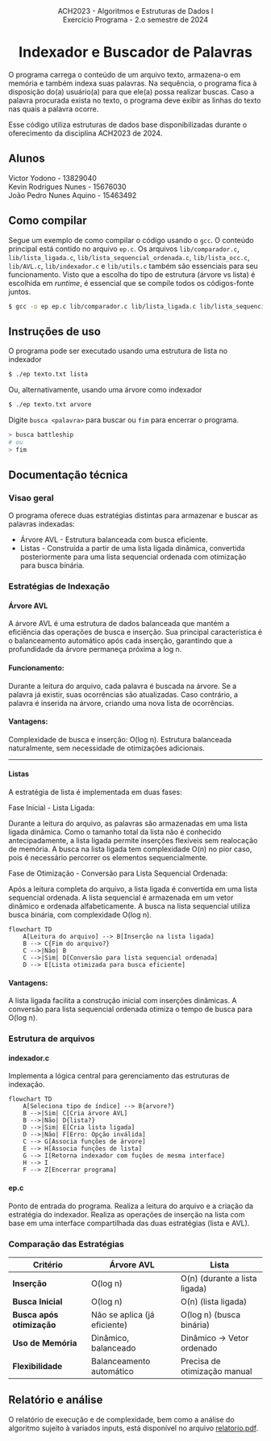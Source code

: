 <center>ACH2023 - Algoritmos e Estruturas de Dados I</center>
<center>Exercício Programa - 2.o semestre de 2024</center>

<center><h1>Indexador e Buscador de Palavras</h1></center>
O programa carrega o conteúdo de um arquivo texto, armazena-o em memória e também indexa suas palavras. Na sequência, o programa fica à disposição do(a) usuário(a) para que ele(a) possa realizar buscas.
Caso a palavra procurada exista no texto, o programa deve exibir as linhas do texto nas quais a
palavra ocorre.

Esse código utiliza estruturas de dados base disponibilizadas durante o oferecimento da disciplina ACH2023 de 2024.

## Alunos
Victor Yodono - 13829040<br />
Kevin Rodrigues Nunes - 15676030<br /> 
João Pedro Nunes Aquino - 15463492<br />

## Como compilar
Segue um exemplo de como compilar o código usando o `gcc`.
O conteúdo principal está contido no arquivo `ep.c`.
Os arquivos `lib/comparador.c`, `lib/lista_ligada.c`, `lib/lista_sequencial_ordenada.c`, `lib/lista_occ.c`, `lib/AVL.c`, `lib/indexador.c` e `lib/utils.c` também são essenciais para seu funcionamento.
Visto que a escolha do tipo de estrutura (árvore vs lista) é escolhida em _runtime_, é essencial que se compile todos os códigos-fonte juntos.

```bash
$ gcc -o ep ep.c lib/comparador.c lib/lista_ligada.c lib/lista_sequencial_ordenada.c lib/lista_occ.c lib/AVL.c lib/indexador.c lib/utils.c -lm
```

## Instruções de uso
O programa pode ser executado usando uma estrutura de lista no indexador
```bash
$ ./ep texto.txt lista
```

Ou, alternativamente, usando uma árvore como indexador
```bash
$ ./ep texto.txt arvore
```

Digite `busca <palavra>` para buscar ou `fim` para encerrar o programa.

```bash
> busca battleship
# ou
> fim
```

## Documentação técnica

### Visao geral
O programa oferece duas estratégias distintas para armazenar e buscar as palavras indexadas:

- Árvore AVL - Estrutura balanceada com busca eficiente.
- Listas - Construída a partir de uma lista ligada dinâmica, convertida posteriormente para uma lista sequencial ordenada com otimização para busca binária.

### Estratégias de Indexação

#### Árvore AVL
A árvore AVL é uma estrutura de dados balanceada que mantém a eficiência das operações de busca e inserção. Sua principal característica é o balanceamento automático após cada inserção, garantindo que a profundidade da árvore permaneça próxima a log n.

#### Funcionamento:
Durante a leitura do arquivo, cada palavra é buscada na árvore.
Se a palavra já existir, suas ocorrências são atualizadas.
Caso contrário, a palavra é inserida na árvore, criando uma nova lista de ocorrências.

#### Vantagens:
Complexidade de busca e inserção: O(log n).
Estrutura balanceada naturalmente, sem necessidade de otimizações adicionais.

---

#### Listas
A estratégia de lista é implementada em duas fases:

Fase Inicial - Lista Ligada:

Durante a leitura do arquivo, as palavras são armazenadas em uma lista ligada dinâmica.
Como o tamanho total da lista não é conhecido antecipadamente, a lista ligada permite inserções flexíveis sem realocação de memória.
A busca na lista ligada tem complexidade O(n) no pior caso, pois é necessário percorrer os elementos sequencialmente.

Fase de Otimização - Conversão para Lista Sequencial Ordenada:

Após a leitura completa do arquivo, a lista ligada é convertida em uma lista sequencial ordenada.
A lista sequencial é armazenada em um vetor dinâmico e ordenada alfabeticamente.
A busca na lista sequencial utiliza busca binária, com complexidade O(log n).

```mermaid
flowchart TD
    A[Leitura do arquivo] --> B[Inserção na lista ligada]
    B --> C{Fim do arquivo?}
    C -->|Não| B
    C -->|Sim| D[Conversão para lista sequencial ordenada]
    D --> E[Lista otimizada para busca eficiente]
```

#### Vantagens:

A lista ligada facilita a construção inicial com inserções dinâmicas.
A conversão para lista sequencial ordenada otimiza o tempo de busca para O(log n).

### Estrutura de arquivos

#### indexador.c
Implementa a lógica central para gerenciamento das estruturas de indexação.

```mermaid
flowchart TD
    A[Seleciona tipo de índice] --> B{arvore?}
    B -->|Sim| C[Cria árvore AVL]
    B -->|Não| D{lista?}
    D -->|Sim| E[Cria lista ligada]
    D -->|Não| F[Erro: Opção inválida]
    C --> G[Associa funções de árvore]
    E --> H[Associa funções de lista]
    G --> I[Retorna indexador com fuções de mesma interface]
    H --> I
    F --> Z[Encerrar programa]
```

#### ep.c
Ponto de entrada do programa. Realiza a leitura do arquivo e a criação da estratégia do indexador. Realiza as operações de inserção na lista com base em uma interface compartilhada das duas estratégias (lista e AVL).

### Comparação das Estratégias

| **Critério**                 | **Árvore AVL**                    | **Lista**     |
|------------------------------|----------------------------------|----------------------------------|
| **Inserção**                 | O(log n)                         | O(n) (durante a lista ligada)    |
| **Busca Inicial**            | O(log n)                         | O(n) (lista ligada)              |
| **Busca após otimização**    | Não se aplica (já eficiente)     | O(log n) (busca binária)         |
| **Uso de Memória**           | Dinâmico, balanceado             | Dinâmico → Vetor ordenado        |
| **Flexibilidade**            | Balanceamento automático         | Precisa de otimização manual     |

## Relatório e análise
O relatório de execução e de complexidade, bem como a análise do algoritmo sujeito à variados inputs, está disponível no arquivo <a href="relatorio.pdf" target="_blank" rel="noopener">relatorio.pdf</a>.

